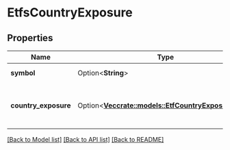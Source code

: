 # EtfsCountryExposure

## Properties

Name | Type | Description | Notes
------------ | ------------- | ------------- | -------------
**symbol** | Option<**String**> | ETF symbol. | [optional]
**country_exposure** | Option<[**Vec<crate::models::EtfCountryExposureData>**](ETFCountryExposureData.md)> | Array of countries and and exposure levels. | [optional]

[[Back to Model list]](../README.md#documentation-for-models) [[Back to API list]](../README.md#documentation-for-api-endpoints) [[Back to README]](../README.md)


